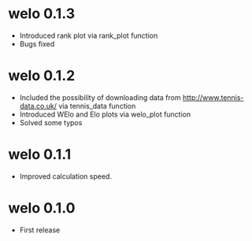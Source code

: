 # welo 0.1.3

* Introduced rank plot via rank_plot function
* Bugs fixed

# welo 0.1.2

* Included the possibility of downloading data from http://www.tennis-data.co.uk/ via tennis_data function
* Introduced WElo and Elo plots via welo_plot function
* Solved some typos

# welo 0.1.1

* Improved calculation speed.

# welo 0.1.0

* First release
